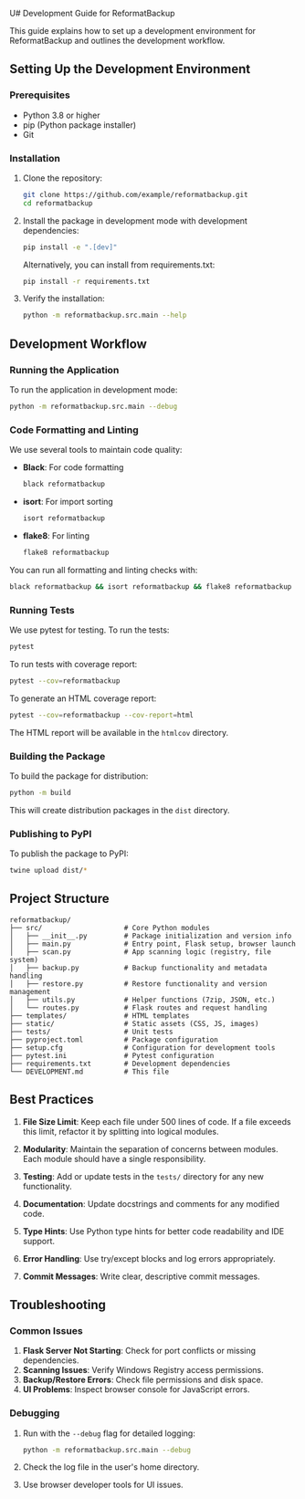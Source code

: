 U# Development Guide for ReformatBackup

This guide explains how to set up a development environment for ReformatBackup and outlines the development workflow.

## Setting Up the Development Environment

### Prerequisites

- Python 3.8 or higher
- pip (Python package installer)
- Git

### Installation

1. Clone the repository:
   ```bash
   git clone https://github.com/example/reformatbackup.git
   cd reformatbackup
   ```

2. Install the package in development mode with development dependencies:
   ```bash
   pip install -e ".[dev]"
   ```

   Alternatively, you can install from requirements.txt:
   ```bash
   pip install -r requirements.txt
   ```

3. Verify the installation:
   ```bash
   python -m reformatbackup.src.main --help
   ```

## Development Workflow

### Running the Application

To run the application in development mode:

```bash
python -m reformatbackup.src.main --debug
```

### Code Formatting and Linting

We use several tools to maintain code quality:

- **Black**: For code formatting
  ```bash
  black reformatbackup
  ```

- **isort**: For import sorting
  ```bash
  isort reformatbackup
  ```

- **flake8**: For linting
  ```bash
  flake8 reformatbackup
  ```

You can run all formatting and linting checks with:

```bash
black reformatbackup && isort reformatbackup && flake8 reformatbackup
```

### Running Tests

We use pytest for testing. To run the tests:

```bash
pytest
```

To run tests with coverage report:

```bash
pytest --cov=reformatbackup
```

To generate an HTML coverage report:

```bash
pytest --cov=reformatbackup --cov-report=html
```

The HTML report will be available in the `htmlcov` directory.

### Building the Package

To build the package for distribution:

```bash
python -m build
```

This will create distribution packages in the `dist` directory.

### Publishing to PyPI

To publish the package to PyPI:

```bash
twine upload dist/*
```

## Project Structure

```
reformatbackup/
├── src/                    # Core Python modules
│   ├── __init__.py         # Package initialization and version info
│   ├── main.py             # Entry point, Flask setup, browser launch
│   ├── scan.py             # App scanning logic (registry, file system)
│   ├── backup.py           # Backup functionality and metadata handling
│   ├── restore.py          # Restore functionality and version management
│   ├── utils.py            # Helper functions (7zip, JSON, etc.)
│   └── routes.py           # Flask routes and request handling
├── templates/              # HTML templates
├── static/                 # Static assets (CSS, JS, images)
├── tests/                  # Unit tests
├── pyproject.toml          # Package configuration
├── setup.cfg               # Configuration for development tools
├── pytest.ini              # Pytest configuration
├── requirements.txt        # Development dependencies
└── DEVELOPMENT.md          # This file
```

## Best Practices

1. **File Size Limit**: Keep each file under 500 lines of code. If a file exceeds this limit, refactor it by splitting into logical modules.

2. **Modularity**: Maintain the separation of concerns between modules. Each module should have a single responsibility.

3. **Testing**: Add or update tests in the `tests/` directory for any new functionality.

4. **Documentation**: Update docstrings and comments for any modified code.

5. **Type Hints**: Use Python type hints for better code readability and IDE support.

6. **Error Handling**: Use try/except blocks and log errors appropriately.

7. **Commit Messages**: Write clear, descriptive commit messages.

## Troubleshooting

### Common Issues

1. **Flask Server Not Starting**: Check for port conflicts or missing dependencies.
2. **Scanning Issues**: Verify Windows Registry access permissions.
3. **Backup/Restore Errors**: Check file permissions and disk space.
4. **UI Problems**: Inspect browser console for JavaScript errors.

### Debugging

1. Run with the `--debug` flag for detailed logging:
   ```bash
   python -m reformatbackup.src.main --debug
   ```

2. Check the log file in the user's home directory.
3. Use browser developer tools for UI issues.